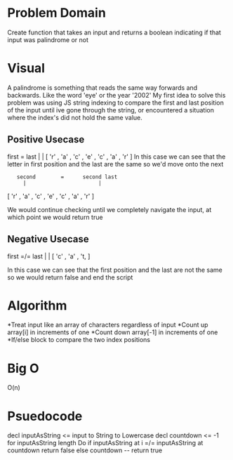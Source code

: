 # Problem Domain
Create function that takes an input and returns a boolean indicating if that input was palindrome or not
# Visual
A palindrome is something that reads the same way forwards and backwards.
Like the word 'eye' or the year '2002'
My first idea to solve this problem was using JS string indexing to compare the first and last position of the input
until ive gone through the string, or encountered a situation where the index's did not hold the same value. 

## Positive Usecase
 first               =                last
   |                                   |
[ 'r' , 'a' , 'c' , 'e' , 'c' , 'a' , 'r' ]
In this case we can see that the letter in first position and the last are the same so we'd move onto the next

       second        =      second last
         |                       |
[ 'r' , 'a' , 'c' , 'e' , 'c' , 'a' , 'r' ]

We would continue checking until we completely navigate the input, at which point we would return true

## Negative Usecase

 first  =/=   last
   |           |
[ 'c' , 'a' , 't, ]

In this case we can see that the first position and the last are not the same so we would return false and end the script

# Algorithm
*Treat input like an array of characters regardless of input
*Count up array[i] in increments of one
*Count down array[-1] in increments of one
*If/else block to compare the two index positions

# Big O
O(n)

# Psuedocode
decl inputAsString <= input to String to Lowercase
decl countdown <= -1
for inputAsString length Do
    if inputAsString at i =/= inputAsString at countdown 
        return false
    else 
        countdown --
return true
